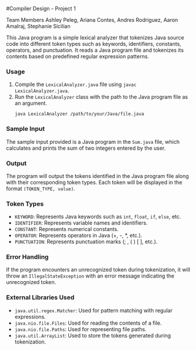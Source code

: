 #Compiler Design - Project 1 

Team Members
Ashley Peleg, Ariana Contes, Andres Rodriguez, Aaron Amalraj, Stephanie Sicilian


This Java program is a simple lexical analyzer that tokenizes Java source code into different token types such as keywords, identifiers, constants, operators, and punctuation. It reads a Java program file and tokenizes its contents based on predefined regular expression patterns.

### Usage

1. Compile the `LexicalAnalyzer.java` file using `javac LexicalAnalyzer.java`.
2. Run the `LexicalAnalyzer` class with the path to the Java program file as an argument.
    ```
    java LexicalAnalyzer /path/to/your/Java/file.java
    ```

### Sample Input

The sample input provided is a Java program in the `Sum.java` file, which calculates and prints the sum of two integers entered by the user.

### Output

The program will output the tokens identified in the Java program file along with their corresponding token types. Each token will be displayed in the format `(TOKEN_TYPE, value)`.

### Token Types

- `KEYWORD`: Represents Java keywords such as `int`, `float`, `if`, `else`, etc.
- `IDENTIFIER`: Represents variable names and identifiers.
- `CONSTANT`: Represents numerical constants.
- `OPERATOR`: Represents operators in Java (+, -, *, etc.).
- `PUNCTUATION`: Represents punctuation marks (; , ( ) [ ], etc.).

### Error Handling

If the program encounters an unrecognized token during tokenization, it will throw an `IllegalStateException` with an error message indicating the unrecognized token.

### External Libraries Used

- `java.util.regex.Matcher`: Used for pattern matching with regular expressions.
- `java.nio.file.Files`: Used for reading the contents of a file.
- `java.nio.file.Paths`: Used for representing file paths.
- `java.util.ArrayList`: Used to store the tokens generated during tokenization.



